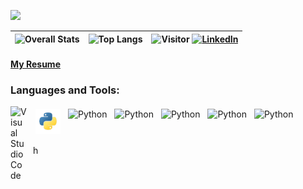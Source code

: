 ![](banner.gif)

| ![Overall Stats](https://github-readme-stats.vercel.app/api?username=sorenlaney&count_private=true&show_icons=true&hide=stars)     |   ![Top Langs](https://github-readme-stats.vercel.app/api/top-langs/?username=sorenlaney&layout=compact) | ![Visitor](https://visitor-badge.laobi.icu/badge?page_id=sorenlaney.sorenlaney) <a href="https://www.linkedin.com/in/soren-laney-35724b117/">![LinkedIn](https://img.shields.io/badge/LinkedIn-0077B5?style=for-the-badge&logo=linkedin&logoColor=white)</a> |
| ---- | ---- | ---- |

#### [My Resume](NA)


### Languages and Tools:

<img src="https://raw.githubusercontent.com/github/explore/80688e429a7d4ef2fca1e82350fe8e3517d3494d/topics/python/python.png" alt="Python" height="40" style="vertical-align:top; margin:4px">
<img src="https://img.shields.io/badge/R-276DC3?style=for-the-badge&logo=r&logoColor=white" alt="Python" height="40" style="vertical-align:top; margin:4px">
<img align="left" alt="Visual Studio Code" width="26px" src="https://cdn.jsdelivr.net/gh/devicons/devicon/icons/vscode/vscode-original.svg" style="padding-right:10px;" />
<img src="(https://img.shields.io/badge/Tableau-E97627?style=for-the-badge&logo=Tableau&logoColor=white)" alt="Python" height="40" style="vertical-align:top; margin:4px">
<img src="https://img.shields.io/badge/Google%20Analytics-E37400?style=for-the-badge&logo=google%20analytics&logoColor=white" alt="Python" height="40" style="vertical-align:top; margin:4px">
<img src="https://img.shields.io/badge/PowerBI-F2C811?style=for-the-badge&logo=Power%20BI&logoColor=white" alt="Python" height="40" style="vertical-align:top; margin:4px">
<img src="ttps://img.shields.io/badge/pypi-3775A9?style=for-the-badge&logo=pypi&logoColor=white" alt="Python" height="40" style="vertical-align:top; margin:4px">


h

<br />
<br />
